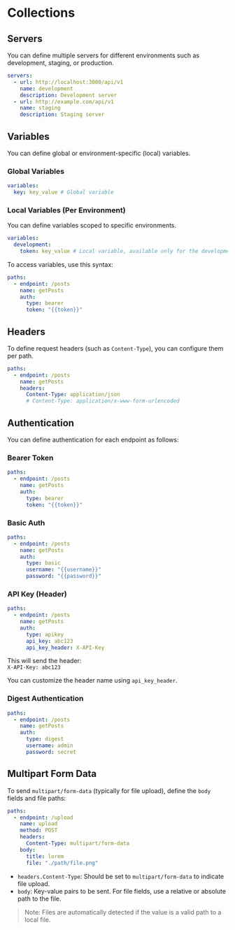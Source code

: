 # Collections

## Servers

You can define multiple servers for different environments such as development, staging, or production.

```yaml
servers:
  - url: http://localhost:3000/api/v1
    name: development
    description: Development server
  - url: http://example.com/api/v1
    name: staging
    description: Staging server
```

## Variables

You can define global or environment-specific (local) variables.

### Global Variables

```yaml
variables:
  key: key_value # Global variable
```

### Local Variables (Per Environment)

You can define variables scoped to specific environments.

```yaml
variables:
  development:
    token: key_value # Local variable, available only for the development environment
```

To access variables, use this syntax:

```yaml
paths:
  - endpoint: /posts
    name: getPosts
    auth:
      type: bearer
      token: "{{token}}"
```

## Headers

To define request headers (such as `Content-Type`), you can configure them per path.

```yaml
paths:
  - endpoint: /posts
    name: getPosts
    headers:
      Content-Type: application/json
      # Content-Type: application/x-www-form-urlencoded
```

## Authentication

You can define authentication for each endpoint as follows:

### Bearer Token

```yaml
paths:
  - endpoint: /posts
    name: getPosts
    auth:
      type: bearer
      token: "{{token}}"
```

### Basic Auth

```yaml
paths:
  - endpoint: /posts
    name: getPosts
    auth:
      type: basic
      username: "{{username}}"
      password: "{{password}}"
```

### API Key (Header)

```yaml
paths:
  - endpoint: /posts
    name: getPosts
    auth:
      type: apikey
      api_key: abc123
      api_key_header: X-API-Key
```

This will send the header:  
`X-API-Key: abc123`

You can customize the header name using `api_key_header`.

### Digest Authentication

```yaml
paths:
  - endpoint: /posts
    name: getPosts
    auth:
      type: digest
      username: admin
      password: secret
```

## Multipart Form Data

To send `multipart/form-data` (typically for file upload), define the `body` fields and file paths:

```yaml
paths:
  - endpoint: /upload
    name: upload
    method: POST
    headers:
      Content-Type: multipart/form-data
    body:
      title: lorem
      file: "./path/file.png"
```

- `headers.Content-Type`: Should be set to `multipart/form-data` to indicate file upload.
- `body`: Key-value pairs to be sent. For file fields, use a relative or absolute path to the file.

> Note: Files are automatically detected if the value is a valid path to a local file.
